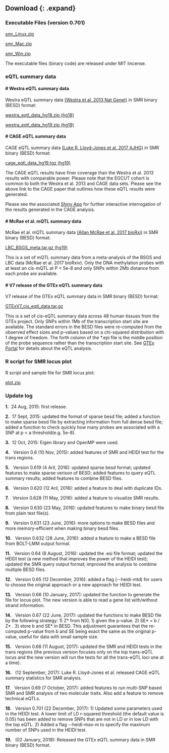 
## Download {: .expand}
### Executable Files (version 0.701) 

[smr\_Linux.zip](download/smr_Linux.zip)

[smr\_Mac.zip](download/smr_Mac.zip)

[smr\_Win.zip](download/smr_Win.zip)

The executable files (binary code) are released under MIT lincense.

### eQTL summary data 

#### \# Westra eQTL summary data

Westra eQTL summary data [(Westra et al. 2013 Nat Genet)](http://www.ncbi.nlm.nih.gov/pubmed/24013639) in SMR
binary (BESD) format:

[westra\_eqtl\_data\_hg18.zip (hg18)](download/westra_eqtl_hg18.zip)

[westra\_eqtl\_data\_hg19.zip (hg19)](download/westra_eqtl_hg19.zip)


#### \# CAGE eQTL summary data

CAGE eQTL summary data [(Luke R. Lloyd-Jones et al. 2017 AJHG)](http://www.cell.com/ajhg/abstract/S0002-9297(16)30532-8) in SMR binary (BESD) format:

[cage\_eqtl\_data\_hg19.tgz (hg19)](http://www.cnsgenomics.com/data/CAGE/cage_eqtl_data_hg19.tgz)

The CAGE eQTL results have finer coverage than the Westra et al. 2013
results with comparable power. Please note that the EGCUT cohort is
common to both the Westra et al. 2013 and CAGE data sets. Please see the
above link to the CAGE paper that outlines how these eQTL results were
generated.

Please see the associated [Shiny App](http://cnsgenomics.com/shiny/CAGE/) for further interactive
interrogation of the results generated in the CAGE analysis.

#### \# McRae et al. mQTL summary data

McRae et al. mQTL summary data [(Allan McRae et al. 2017 bioRxi)](https://www.biorxiv.org/content/early/2017/07/21/166710) in SMR binary (BESD) format:

[LBC\_BSGS\_meta.tar.gz (hg19)](http://cnsgenomics.com/data/SMR/LBC_BSGS_meta.tar.gz)

This is a set of mQTL summary data from a meta-analysis of the BSGS and LBC data (McRae et al. 2017 bioRxiv). Only the DNA methylation probes with at least an cis-mQTL at P < 5e-8 and only SNPs within 2Mb distance from each probe are available. 

#### \# V7 release of the GTEx eQTL summary data

V7 release of the GTEx eQTL summary data in SMR binary (BESD) format:

[GTExV7\_cis_eqtl\_data.tar.gz](http://www.cnsgenomics.com/data/SMR/GTExV7_cis_eqtl_data.tar.gz)

This is a set of cis-eQTL summary data across 48 human tissues from the GTEx project. Only SNPs within 1Mb of the transcription start site are available. The standard errors in the BESD files were re-computed from the observed effect sizes and p-values based on a chi-squared distribution with 1 degree of freedom. The forth column of the *.epi file is the middle position of the probe sequence rather than the transcription start site. See [GTEx Portal](http://www.gtexportal.org/) for details about the eQTL analysis.

### R script for SMR locus plot 

R script and sample file for SMR locus plot:

[plot.zip](download/plot.zip)


### Update log 


**1.**  24 Aug, 2015: first release.

**2.**  17 Sept, 2015: updated the format of sparse besd file; added a
function to make sparse besd file by extracting information from full
dense besd file; added a function to check quickly how many probes are
associated with a SNP at p &lt; a threshold(e.g. 5e-8).

**3.**  12 Oct, 2015: Eigen library and OpenMP were used.

**4.**   Version 0.6 (10 Nov, 2015): added features of SMR and HEIDI
test for the trans regions.

**5.**   Version 0.619 (4 Aril, 2016): updated sparse besd format;
updated features to make sparse verison of BESD; added features to query
eQTL summary results; added features to combine BESD files.

**6.**   Version 0.620 (12 Aril, 2016): added a feature to deal with
duplicate IDs.

**7.**   Version 0.628 (11 May, 2016): added a feature to visualize SMR
results.

**8.**   Version 0.630 (23 May, 2016): updated features to make binary
besd file from plain text file(s).

**9.**   Version 0.631 (23 June, 2016): more options to make BESD files
and more memory-efficient when making binary besd files.

**10.**   Version 0.632 (28 June, 2016): added a feature to make a BESD
file from BOLT-LMM output format.

**11.**   Version 0.64 (8 August, 2016): updated the .esi file format;
updated the HEIDI test (a new method that improves the power of the
HEIDI test); updated the SMR query output format; improved the analysis
to combine multiple BESD files.

**12.**   Version 0.65 (12 December, 2016): added a flag (\--heidi-mtd)
for users to choose the original approach or a new approach for HEIDI
test.

**13.**   Version 0.66 (10 January, 2017): updated the function to
generate the file for locus plot. The new version is able to read a gene
list with/without strand information.

**14.**   Version 0.67 (22 June, 2017): updated the functions to make
BESD file by the following strategy: 1) Z\* from N(0, 1) given the
p-value. 2) SE\* = b / Z\* . 3) store b and SE\* in BESD. This
adjustment guarantees that the re-computed p-value from b and SE being
exact the same as the original p-value, useful for data with small
sample size.

**15.**   Version 0.68 (11 August, 2017): updated the SMR and HEIDI
tests in the trans regions (the previous version focuses only on the top
trans-eQTL locus and the new version will run the tests for all the
trans-eQTL loci one at a time).

**16.**   (12 September, 2017): Luke R. Lloyd-Jones et al. released CAGE
eQTL summary statistics for SMR analysis.

**17.**   Version 0.69 (7 October, 2017): added features to run
multi-SNP based SMR and SMR analysis of two molecular traits. Also add a
feature to remove technical eQTLs.

**18.**   Version 0.701 (22 December, 2017): 1) Updated some parameters used in the HEIDI test. A lower limit of LD r-squared threshold (the default value is 0.05) has been added to remove SNPs that are not in LD or in low LD with the top eQTL. 2) Added a flag --heidi-max-m to specify the maximum number of SNPs used in the HEIDI test. 

**19.**   (02 January, 2018): Released the GTEx eQTL summary data in SMR binary (BESD) format.
